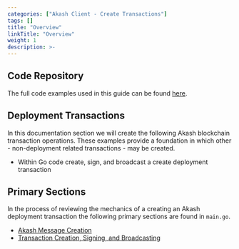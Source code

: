 ```yaml
---
categories: ["Akash Client - Create Transactions"]
tags: []
title: "Overview"
linkTitle: "Overview"
weight: 1
description: >-
---
```


## Code Repository

The full code examples used in this guide can be found [here](https://github.com/chainzero/akash-client/tree/main/akashrpcclient_withtx).

## Deployment Transactions

In this documentation section we will create the following Akash blockchain transaction operations. These examples provide a foundation in which other - non-deployment related transactions - may be created.

- Within Go code create, sign, and broadcast a create deployment transaction

## Primary Sections

In the process of reviewing the mechanics of a creating an Akash deployment transaction the following primary sections are found in `main.go`.&#x20;

- [Akash Message Creation](/docs/docs/akash-custom-clients/akash-client---create-transactions/akash-message-creation/overview/)
- [Transaction Creation, Signing, and Broadcasting](/docs/docs/akash-custom-clients/akash-client---create-transactions/transaction-creation-signing-and-broadcasting/broadcast-transaction/)

